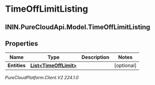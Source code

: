 # TimeOffLimitListing

## ININ.PureCloudApi.Model.TimeOffLimitListing

## Properties

|Name | Type | Description | Notes|
|------------ | ------------- | ------------- | -------------|
| **Entities** | [**List&lt;TimeOffLimit&gt;**](TimeOffLimit) |  | [optional] |



_PureCloudPlatform.Client.V2 224.1.0_
